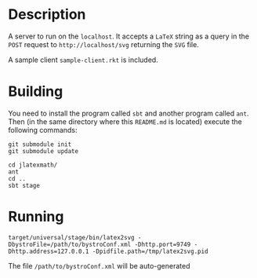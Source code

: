 
Description
===========

A server to run on the `localhost`. It accepts a `LaTeX` string as a query in the `POST` request
to `http://localhost/svg` returning the `SVG` file.

A sample client `sample-client.rkt` is included.

Building
========

You need to install the program called `sbt` and another program called `ant`.
Then (in the same directory where this `README.md` is located) execute the following commands:

    git submodule init
    git submodule update

    cd jlatexmath/
    ant
    cd ..
    sbt stage

Running
=======

    target/universal/stage/bin/latex2svg -DbystroFile=/path/to/bystroConf.xml -Dhttp.port=9749 -Dhttp.address=127.0.0.1 -Dpidfile.path=/tmp/latex2svg.pid

The file `/path/to/bystroConf.xml` will be auto-generated

